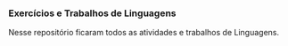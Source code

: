 ### Exercícios e Trabalhos de Linguagens

Nesse repositório ficaram todos as atividades e trabalhos de Linguagens.
